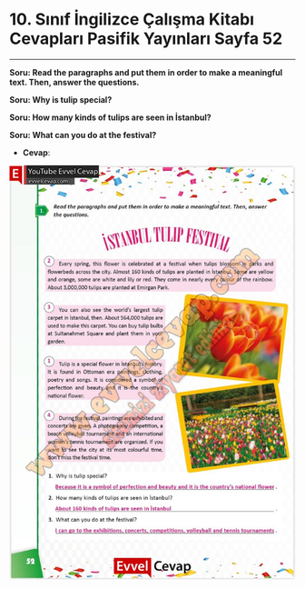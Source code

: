 # 10. Sınıf İngilizce Çalışma Kitabı Cevapları Pasifik Yayınları Sayfa 52

---

**Soru: Read the paragraphs and put them in order to make a meaningful text. Then, answer the questions.**

**Soru: Why is tulip special?**

**Soru: How many kinds of tulips are seen in İstanbul?**

**Soru: What can you do at the festival?**

-   **Cevap**:

![Image 1](./image_1.jpg)